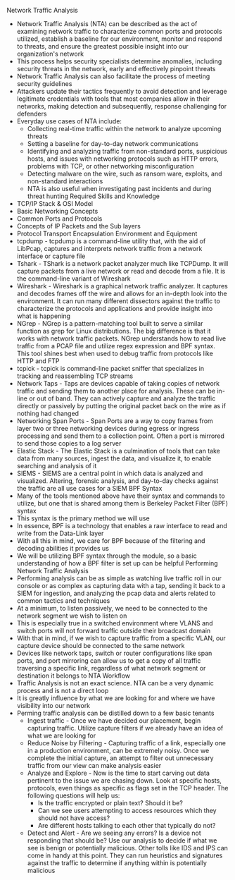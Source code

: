 Network Traffic Analysis
- Network Traffic Analysis (NTA) can be described as the act of examining network traffic to characterize common ports and protocols utilized, establish a baseline for our environment, monitor and respond to threats, and ensure the greatest possible insight into our organization's network
- This process helps security specialists determine anomalies, including security threats in the network, early and effectively pinpoint threats
- Network Traffic Analysis can also facilitate the process of meeting security guidelines
- Attackers update their tactics frequently to avoid detection and leverage legitimate credentials with tools that most companies allow in their networks, making detection and subsequently, response challenging for defenders
- Everyday use cases of NTA include:
    - Collecting real-time traffic within the network to analyze upcoming threats
    - Setting a baseline for day-to-day network communications
    - Identifying and analyzing traffic from non-standard ports, suspicious hosts, and issues with networking protocols such as HTTP errors, problems with TCP, or other networking misconfiguration
    - Detecting malware on the wire, such as ransom ware, exploits, and non-standard interactions
    - NTA is also useful when investigating past incidents and during threat hunting
Required Skills and Knowledge
- TCP/IP Stack & OSI Model
- Basic Networking Concepts
- Common Ports and Protocols
- Concepts of IP Packets and the Sub layers
- Protocol Transport Encapsulation
Environment and Equipment
- tcpdump - tcpdump is a command-line utility that, with the aid of LibPcap, captures and interprets network traffic from a network interface or capture file
- Tshark - TShark is a network packet analyzer much like TCPDump. It will capture packets from a live network or read and decode from a file. It is the command-line variant of Wireshark
- Wireshark - Wireshark is a graphical network traffic analyzer. It captures and decodes frames off the wire and allows for an in-depth look into the environment. It can run many different dissectors against the traffic to characterize the protocols and applications and provide insight into what is happening
- NGrep - NGrep is a pattern-matching tool built to serve a similar function as grep for Linux distributions. The big difference is that it works with network traffic packets. NGrep understands how to read live traffic from a PCAP file and utilize regex expression and BPF syntax. This tool shines best when used to debug traffic from protocols like HTTP and FTP
- tcpick - tcpick is command-line packet sniffer that specializes in tracking and reassembling TCP streams
- Network Taps - Taps are devices capable of taking copies of network traffic and sending them to another place for analysis. These can be in-line or out of band. They can actively capture and analyze the traffic directly or passively by putting the original packet back on the wire as if nothing had changed
- Networking Span Ports - Span Ports are a way to copy frames from layer two or three networking devices during egress or ingress processing and send them to a collection point. Often a port is mirrored to send those copies to a log server
- Elastic Stack - The Elastic Stack is a culmination of tools that can take data from many sources, ingest the data, and visualize it, to enable searching and analysis of it
- SIEMS - SIEMS are a central point in which data is analyzed and visualized. Altering, forensic analysis, and day-to-day checks against the traffic are all use cases for a SIEM
BPF Syntax
- Many of the tools mentioned above have their syntax and commands to utilize, but one that is shared among them is Berkeley Packet Filter (BPF) syntax
- This syntax is the primary method we will use
- In essence, BPF is a technology that enables a raw interface to read and write from the Data-Link layer
- With all this in mind, we care for BPF because of the filtering and decoding abilities it provides us
- We will be utilizing BPF syntax through the module, so a basic understanding of how a BPF filter is set up can be helpful
Performing Network Traffic Analysis
- Performing analysis can be as simple as watching live traffic roll in our console or as complex as capturing data with a tap, sending it back to a SIEM for ingestion, and analyzing the pcap data and alerts related to common tactics and techniques
- At a minimum, to listen passively, we need to be connected to the network segment we wish to listen on 
- This is especially true in a switched environment where VLANS and switch ports will not forward traffic outside their broadcast domain
- With that in mind, if we wish to capture traffic from a specific VLAN, our capture device should be connected to the same network
- Devices like network taps, switch or router configurations like span ports, and port mirroring can allow us to get a copy of all traffic traversing a specific link, regardless of what network segment or destination it belongs to
NTA Workflow
- Traffic Analysis is not an exact science. NTA can be a very dynamic process and is not a direct loop
- It is greatly influence by what we are looking for and where we have visibility into our network
- Perming traffic analysis can be distilled down to a few basic tenants
    - Ingest traffic - Once we have decided our placement, begin capturing traffic. Utilize capture filters if we already have an idea of what we are looking for
    - Reduce Noise by Filtering - Capturing traffic of a link, especially one in a production environment, can be extremely noisy. Once we complete the initial capture, an attempt to filter out unnecessary traffic from our view can make analysis easier
    - Analyze and Explore - Now is the time to start carving out data pertinent to the issue we are chasing down. Look at specific hosts, protocols, even things as specific as flags set in the TCP header. The following questions will help us:
        - Is the traffic encrypted or plain text? Should it be?
        - Can we see users attempting to access resources which they should not have access?
        - Are different hosts talking to each other that typically do not?
    - Detect and Alert - Are we seeing any errors? Is a device not responding that should be? Use our analysis to decide if what we see is benign or potentially malicious. Other tolls like IDS and IPS can come in handy at this point. They can run heuristics and signatures against the traffic to determine if anything within is potentially malicious
